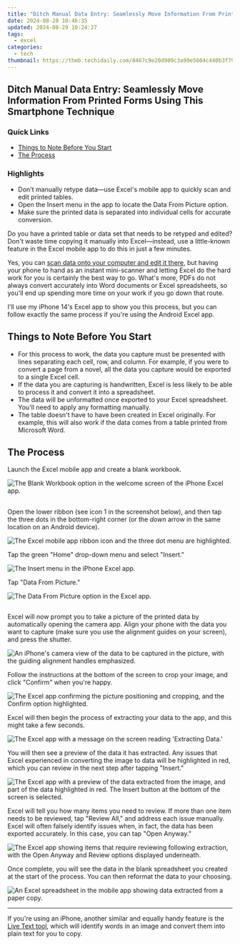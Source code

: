 ```yaml
---
title: "Ditch Manual Data Entry: Seamlessly Move Information From Printed Forms Using This Smartphone Technique"
date: 2024-08-28 10:46:35
updated: 2024-08-29 10:24:27
tags:
  - excel
categories:
  - tech
thumbnail: https://thmb.techidaily.com/8467c9e20d909c3a99e5604c440b3f79e42d4e9a9f150048899a6b75835712f0.jpg
---
```


## Ditch Manual Data Entry: Seamlessly Move Information From Printed Forms Using This Smartphone Technique

### Quick Links

* [Things to Note Before You Start](https://facebook-video-footage.techidaily.com/updated-2024-approved-affordable-cameras-for-effective-vloggers/)
* [The Process](https://android-unlock.techidaily.com/a-complete-guide-to-oem-unlocking-on-samsung-galaxy-m34-5g-by-drfone-android/)

### Highlights

* Don't manually retype data—use Excel's mobile app to quickly scan and edit printed tables.
* Open the Insert menu in the app to locate the Data From Picture option.
* Make sure the printed data is separated into individual cells for accurate conversion.

 Do you have a printed table or data set that needs to be retyped and edited? Don't waste time copying it manually into Excel—instead, use a little-known feature in the Excel mobile app to do this in just a few minutes.

 Yes, you can [scan data onto your computer and edit it there](https://youtube-zero.techidaily.com/024-approved-stepwise-strategy-for-transforming-your-youtube-videos-with-imovie/), but having your phone to hand as an instant mini-scanner and letting Excel do the hard work for you is certainly the best way to go. What's more, PDFs do not always convert accurately into Word documents or Excel spreadsheets, so you'll end up spending more time on your work if you go down that route.

 I'll use my iPhone 14's Excel app to show you this process, but you can follow exactly the same process if you're using the Android Excel app.

##  Things to Note Before You Start

* For this process to work, the data you capture must be presented with lines separating each cell, row, and column. For example, if you were to convert a page from a novel, all the data you capture would be exported to a single Excel cell.
* If the data you are capturing is handwritten, Excel is less likely to be able to process it and convert it into a spreadsheet.
* The data will be unformatted once exported to your Excel spreadsheet. You'll need to apply any formatting manually.
* The table doesn't have to have been created in Excel originally. For example, this will also work if the data comes from a table printed from Microsoft Word.

##  The Process

 Launch the Excel mobile app and create a blank workbook.

![The Blank Workbook option in the welcome screen of the iPhone Excel app.](https://static1.howtogeekimages.com/wordpress/wp-content/uploads/2024/06/excel-app-open-blank-workbook-1.jpg) 

## 

 Open the lower ribbon (see icon 1 in the screenshot below), and then tap the three dots in the bottom-right corner (or the _down_ arrow in the same location on an Android device).

![The Excel mobile app ribbon icon and the three dot menu are highlighted.](https://static1.howtogeekimages.com/wordpress/wp-content/uploads/2024/06/excel-app-menus.png) 

 Tap the green "Home" drop-down menu and select "Insert."

![The Insert menu in the iPhone Excel app.](https://static1.howtogeekimages.com/wordpress/wp-content/uploads/2024/06/insert-menu-iphone-excel-app-2.jpg) 

 Tap "Data From Picture."

![The Data From Picture option in the Excel app.](https://static1.howtogeekimages.com/wordpress/wp-content/uploads/2024/06/data-from-picture-excel-app.jpg) 

## 

 Excel will now prompt you to take a picture of the printed data by automatically opening the camera app. Align your phone with the data you want to capture (make sure you use the alignment guides on your screen), and press the shutter.

![An iPhone's camera view of the data to be captured in the picture, with the guiding alignment handles emphasized.](https://static1.howtogeekimages.com/wordpress/wp-content/uploads/2024/06/taking-picture-in-excel.jpg) 

 Follow the instructions at the bottom of the screen to crop your image, and click "Confirm" when you're happy.

![The Excel app confirming the picture positioning and cropping, and the Confirm option highlighted.](https://static1.howtogeekimages.com/wordpress/wp-content/uploads/2024/06/excel-app-confirming-picture-positioning.jpg) 

 Excel will then begin the process of extracting your data to the app, and this might take a few seconds.

![The Excel app with a message on the screen reading 'Extracting Data.'](https://static1.howtogeekimages.com/wordpress/wp-content/uploads/2024/06/extracting-data-from-picture-to-excel-app.jpg) 

 You will then see a preview of the data it has extracted. Any issues that Excel experienced in converting the image to data will be highlighted in red, which you can review in the next step after tapping "Insert."

![The Excel app with a preview of the data extracted from the image, and part of the data highlighted in red. The Insert button at the bottom of the screen is selected.](https://static1.howtogeekimages.com/wordpress/wp-content/uploads/2024/06/excel-app-extracted-data-preview.jpg) 

 Excel will tell you how many items you need to review. If more than one item needs to be reviewed, tap "Review All," and address each issue manually. Excel will often falsely identify issues when, in fact, the data has been exported accurately. In this case, you can tap "Open Anyway."

![The Excel app showing items that require reviewing following extraction, with the Open Anyway and Review options displayed underneath.](https://static1.howtogeekimages.com/wordpress/wp-content/uploads/2024/06/review-extracted-data-in-excel-app.jpg) 

 Once complete, you will see the data in the blank spreadsheet you created at the start of the process. You can then reformat the data to your choosing.

![An Excel spreadsheet in the mobile app showing data extracted from a paper copy.](https://static1.howtogeekimages.com/wordpress/wp-content/uploads/2024/06/extracted-data.jpg) 

---

 If you're using an iPhone, another similar and equally handy feature is the [Live Text tool](https://extra-support.techidaily.com/in-2024-mastering-the-art-of-editing-movie-maker-on-w11-in-detail/), which will identify words in an image and convert them into plain text for you to copy.

<ins class="adsbygoogle"
     style="display:block"
     data-ad-format="autorelaxed"
     data-ad-client="ca-pub-7571918770474297"
     data-ad-slot="1223367746"></ins>



<ins class="adsbygoogle"
     style="display:block"
     data-ad-client="ca-pub-7571918770474297"
     data-ad-slot="8358498916"
     data-ad-format="auto"
     data-full-width-responsive="true"></ins>
